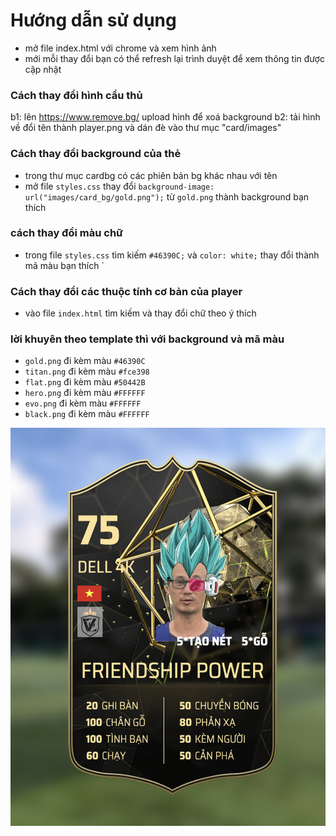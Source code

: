 # Hướng dẫn sử dụng
- mở file index.html với chrome và xem hình ảnh
- mới mỗi thay đổi bạn có thể refresh lại trình duyệt để xem thông tin được cập nhật

###  Cách thay đổi hình cầu thủ
b1: lên https://www.remove.bg/ upload hình để xoá background
b2: tải hình về đổi tên thành player.png và dán đè vào thư mục "card/images"

### Cách thay đổi background của thẻ
- trong thư mục cardbg có các phiên bản bg khác nhau với tên 
- mở file `styles.css` thay đổi `background-image: url("images/card_bg/gold.png");`  từ `gold.png` thành background bạn thích
### cách thay đổi màu chữ
- trong file `styles.css` tìm kiếm `#46390C;` và  `color: white;` thay đổi thành mã màu bạn thích
`
### Cách thay đổi các thuộc tính cơ bản của player
- vào file `index.html` tìm kiếm và thay đổi chữ theo ý thích

### lời khuyên theo template thì với background và mã màu
- `gold.png` đi kèm màu `#46390C`
- `titan.png` đi kèm màu `#fce398`
- `flat.png` đi kèm màu `#50442B`
- `hero.png` đi kèm màu `#FFFFFF`
- `evo.png` đi kèm màu `#FFFFFF`
- `black.png` đi kèm màu `#FFFFFF`

![preview](preview.png)